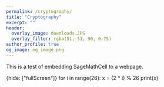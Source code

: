 ```yaml
---
permalink: /cryptography/
title: "Cryptography"
excerpt: ""
header:
  overlay_image: downloads.JPG
  overlay_filter: rgba(51, 51, 90, 0.75)
author_profile: true
og_image: og_image.png
---
```

<script src="https://sagecell.sagemath.org/static/embedded_sagecell.js"></script>
<script>sagecell.makeSagecell({"inputLocation": ".sage"});</script>
<link rel="stylesheet" type="text/css" href="https://sagecell.sagemath.org/static/sagecell_embed.css">

This is a test of embedding SageMathCell to a webpage.

<div class="sage">{hide: ["fullScreen"]}
  for i in range(26):
    x = (2 * i) % 26
    print(x)
</div>